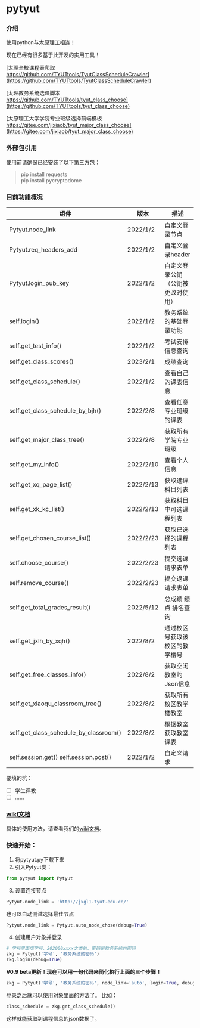 # pytyut

### 介绍
使用python与太原理工相连！

现在已经有很多基于此开发的实用工具！

[太理全校课程表爬取<br>https://github.com/TYUTtools/TyutClassScheduleCrawler](https://github.com/TYUTtools/TyutClassScheduleCrawler)

[太理教务系统选课脚本<br>https://github.com/TYUTtools/tyut_class_choose](https://github.com/TYUTtools/tyut_class_choose)

[太原理工大学学院专业班级选择前端模板<br>https://gitee.com/jixiaob/tyut_major_class_choose](https://gitee.com/jixiaob/tyut_major_class_choose)



### 外部包引用
使用前请确保已经安装了以下第三方包：
>pip install requests
><br>
> pip install pycryptodome

### 目前功能概况
| 组件                                     | 版本         | 描述                |
|----------------------------------------|------------|-------------------|
| Pytyut.node_link                       | 2022/1/2   | 自定义登录节点           |
| Pytyut.req_headers_add                 | 2022/1/2   | 自定义登录header       |
| Pytyut.login_pub_key                   | 2022/1/2   | 自定义登录公钥（公钥被更改时使用） |
| self.login()                           | 2022/1/2   | 教务系统的基础登录功能       |
| self.get_test_info()                   | 2022/1/2   | 考试安排信息查询          |
| self.get_class_scores()                | 2023/2/1   | 成绩查询              |
| self.get_class_schedule()              | 2022/1/2   | 查看自己的课表信息         |
| self.get_class_schedule_by_bjh()       | 2022/2/8   | 查看任意专业班级的课表       |
| self.get_major_class_tree()            | 2022/2/8   | 获取所有学院专业班级        |
| self.get_my_info()                     | 2022/2/10  | 查看个人信息            |
| self.get_xq_page_list()                | 2022/2/13  | 获取选课科目列表          |
| self.get_xk_kc_list()                  | 2022/2/13  | 获取科目中可选课程列表       |
| self.get_chosen_course_list()          | 2022/2/23  | 获取已选择的课程列表        |
| self.choose_course()                   | 2022/2/23  | 提交选课请求表单          |
| self.remove_course()                   | 2022/2/23  | 提交退课请求表单          |
| self.get_total_grades_result()         | 2022/5/12  | 总成绩 绩点 排名查询       |
| self.get_jxlh_by_xqh()                 | 2022/8/2   | 通过校区号获取该校区的教学楼号   |
| self.get_free_classes_info()           | 2022/8/2   | 获取空闲教室的Json信息     |
| self.get_xiaoqu_classroom_tree()       | 2022/8/2   | 获取所有校区教学楼教室       |
| self.get_class_schedule_by_classroom() | 2022/8/2   | 根据教室获取教室课表        |
| self.session.get() self.session.post() | 2022/1/2   | 自定义请求             |

要填的坑：
- [ ] 学生评教
- [ ] ……

### [wiki文档](https://gitee.com/jixiaob/pytyut/wikis/%E5%BC%80%E5%A7%8B/%E7%AE%80%E4%BB%8B)
具体的使用方法，请查看我们的[wiki文档](https://gitee.com/jixiaob/pytyut/wikis/%E5%BC%80%E5%A7%8B/%E7%AE%80%E4%BB%8B)。

### 快速开始：
1. 将pytyut.py下载下来
2. 引入Pytyut类：
```python
from pytyut import Pytyut
```
3. 设置连接节点
```python
Pytyut.node_link = 'http://jxgl1.tyut.edu.cn/'
```
也可以自动测试选择最佳节点
```python
Pytyut.node_link = Pytyut.auto_node_chose(debug=True)
```
4. 创建用户对象并登录
```python
# 学号里面填学号，202000xxxx之类的，密码是教务系统的密码
zkg = Pytyut('学号', '教务系统的密码')
zkg.login(debug=True)
```
**V0.9 beta更新！现在可以用一句代码来简化执行上面的三个步骤！**
```python
zkg = Pytyut('学号', '教务系统的密码', node_link='auto', login=True, debug=True)
```

登录之后就可以使用对象里面的方法了。
比如：
```python
class_schedule = zkg.get_class_schedule()
```
这样就能获取到课程信息的json数据了。



